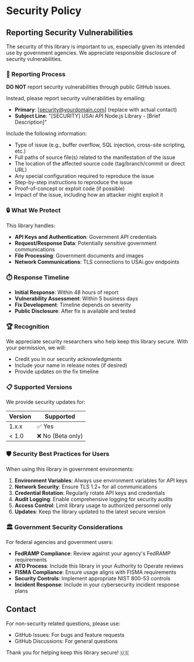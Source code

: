 # Security Policy

## Reporting Security Vulnerabilities

The security of this library is important to us, especially given its intended use by government agencies. We appreciate responsible disclosure of security vulnerabilities.

### 🚨 Reporting Process

**DO NOT** report security vulnerabilities through public GitHub issues.

Instead, please report security vulnerabilities by emailing:
- **Primary**: [security@yourdomain.com] (replace with actual contact)
- **Subject Line**: "[SECURITY] USAi API Node.js Library - [Brief Description]"

Include the following information:
- Type of issue (e.g., buffer overflow, SQL injection, cross-site scripting, etc.)
- Full paths of source file(s) related to the manifestation of the issue
- The location of the affected source code (tag/branch/commit or direct URL)
- Any special configuration required to reproduce the issue
- Step-by-step instructions to reproduce the issue
- Proof-of-concept or exploit code (if possible)
- Impact of the issue, including how an attacker might exploit it

### 🔒 What We Protect

This library handles:
- **API Keys and Authentication**: Government API credentials
- **Request/Response Data**: Potentially sensitive government communications
- **File Processing**: Government documents and images
- **Network Communications**: TLS connections to USAi.gov endpoints

### ⏱️ Response Timeline

- **Initial Response**: Within 48 hours of report
- **Vulnerability Assessment**: Within 5 business days
- **Fix Development**: Timeline depends on severity
- **Public Disclosure**: After fix is available and tested

### 🏆 Recognition

We appreciate security researchers who help keep this library secure. With your permission, we will:
- Credit you in our security acknowledgments
- Include your name in release notes (if desired)
- Provide updates on the fix timeline

### 📋 Supported Versions

We provide security updates for:

| Version | Supported          |
| ------- | ------------------ |
| 1.x.x   | ✅ Yes            |
| < 1.0   | ❌ No (Beta only) |

### 🛡️ Security Best Practices for Users

When using this library in government environments:

1. **Environment Variables**: Always use environment variables for API keys
2. **Network Security**: Ensure TLS 1.2+ for all communications
3. **Credential Rotation**: Regularly rotate API keys and credentials
4. **Audit Logging**: Enable comprehensive logging for security audits
5. **Access Control**: Limit library usage to authorized personnel only
6. **Updates**: Keep the library updated to the latest secure version

### 🏛️ Government Security Considerations

For federal agencies and government users:

- **FedRAMP Compliance**: Review against your agency's FedRAMP requirements
- **ATO Process**: Include this library in your Authority to Operate reviews
- **FISMA Compliance**: Ensure usage aligns with FISMA requirements
- **Security Controls**: Implement appropriate NIST 800-53 controls
- **Incident Response**: Include in your cybersecurity incident response plans

## Contact

For non-security related questions, please use:
- GitHub Issues: For bugs and feature requests
- GitHub Discussions: For general questions

Thank you for helping keep this library secure! 🇺🇸
